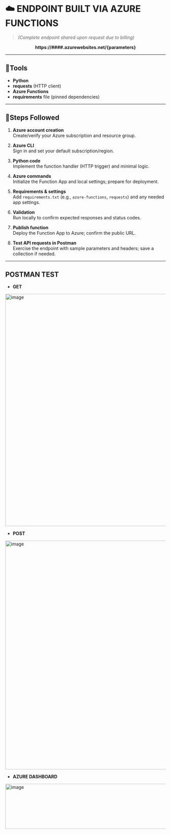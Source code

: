 # ☁️ ENDPOINT BUILT VIA AZURE FUNCTIONS

> *(Complete endpoint shared upon request due to billing)*

<div align="center">

**https://####.azurewebsites.net/{parameters}**

</div>

---

## 🧰Tools

- **Python**
- **requests** (HTTP client)
- **Azure Functions**
- **requirements** file (pinned dependencies)

---

## 📃Steps Followed

1. **Azure account creation**  
   Create/verify your Azure subscription and resource group.

2. **Azure CLI**  
   Sign in and set your default subscription/region.

3. **Python code**  
   Implement the function handler (HTTP trigger) and minimal logic.

4. **Azure commands**  
   Initialize the Function App and local settings; prepare for deployment.

5. **Requirements & settings**  
   Add `requirements.txt` (e.g., `azure-functions`, `requests`) and any needed app settings.

6. **Validation**  
   Run locally to confirm expected responses and status codes.

7. **Publish function**  
   Deploy the Function App to Azure; confirm the public URL.

8. **Test API requests in Postman**  
   Exercise the endpoint with sample parameters and headers; save a collection if needed.

---

## POSTMAN TEST
- **GET**
<img width="1351" height="727" alt="image" src="https://github.com/user-attachments/assets/f4666b6e-02f7-415b-9c39-5006a1dddd17" />

- **POST**
<img width="1370" height="716" alt="image" src="https://github.com/user-attachments/assets/378190df-8961-4aeb-8c87-b661513f988f" />

- **AZURE DASHBOARD**
<img width="757" height="141" alt="image" src="https://github.com/user-attachments/assets/97697808-465f-4cc6-b7af-ba7f26dffc5d" />






